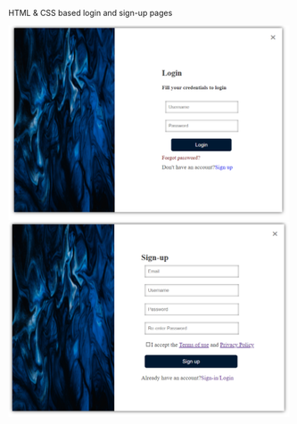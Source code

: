 HTML & CSS based login and sign-up pages  


![alt text](https://github.com/apprenant-jd00/html_login_signup-pages/blob/master/login_demo.png)  
![alt text](https://github.com/apprenant-jd00/html_login_signup-pages/blob/master/sign_up_demo.png)
